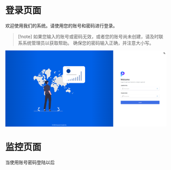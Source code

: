 ﻿
# 登录页面

欢迎使用我们的系统。请使用您的账号和密码进行登录。

> [!note] 如果您输入的账号或密码无效，或者您的账号尚未创建，请及时联系系统管理员以获取帮助。
> 确保您的密码输入正确，并注意大小写。


![照片描述](./image/login.png)

# 监控页面

当使用账号密码登陆以后
